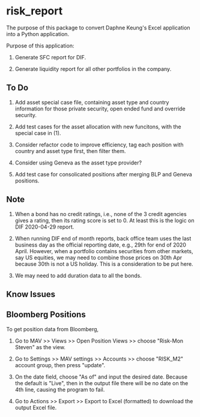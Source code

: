 # risk_report
The purpose of this package to convert Daphne Keung's Excel application into a Python application.

Purpose of this application:

1. Generate SFC report for DIF.

2. Generate liquidity report for all other portfolios in the company.



## To Do

1. Add asset special case file, containing asset type and country information for those private security, open ended fund and override security.

2. Add test cases for the asset allocation with new funcitons, with the special case in (1).

3. Consider refactor code to improve efficiency, tag each position with country and asset type first, then filter them.

4. Consider using Geneva as the asset type provider?

5. Add test case for consolicated positions after merging BLP and Geneva positions.


## Note

1. When a bond has no credit ratings, i.e., none of the 3 credit agencies gives a rating, then its rating score is set to 0. At least this is the logic on DIF 2020-04-29 report.

1. When running DIF end of month reports, back office team uses the last business day as the official reporting date, e.g., 29th for end of 2020 April. However, when a portfolio contains securities from other markets, say US equities, we may need to combine those prices on 30th Apr because 30th is not a US holiday. This is a consideration to be put here.

2. We may need to add duration data to all the bonds.


## Know Issues




## Bloomberg Positions

To get position data from Bloomberg,

1. Go to MAV >> Views >> Open Position Views >> choose "Risk-Mon Steven" as the view.

2. Go to Settings >> MAV settings >> Accounts >> choose "RISK_M2" account group, then press "update".

3. On the date field, choose "As of" and input the desired date. Because the default is "Live", then in the output file there will be no date on the 4th line, causing the program to fail.

4. Go to Actions >> Export >> Export to Excel (formatted) to download the output Excel file.
